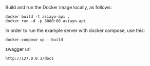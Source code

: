 Build and run the Docker image locally, as follows:

```
docker build -t asiayo-api .
docker run -d -p 8080:80 asiayo-api
```

In order to run the example server with docker compose, use this:

```
docker-compose up --build
```

swagger url

```
http://127.0.0.1/docs
```